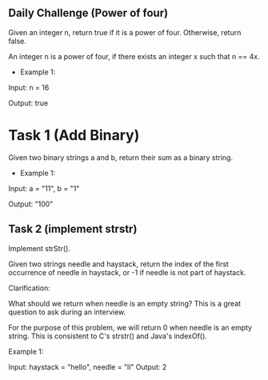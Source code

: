 ## Daily Challenge (Power of four)

Given an integer n, return true if it is a power of four. Otherwise, return false.

An integer n is a power of four, if there exists an integer x such that n == 4x.

* Example 1:

Input: n = 16

Output: true

# Task 1 (Add Binary)

Given two binary strings a and b, return their sum as a binary string.

* Example 1:

Input: a = "11", b = "1"

Output: "100"

## Task 2 (implement strstr)

Implement strStr().

Given two strings needle and haystack, return the index of the first occurrence of needle in haystack, or -1 if needle is not part of haystack.

Clarification:

What should we return when needle is an empty string? This is a great question to ask during an interview.

For the purpose of this problem, we will return 0 when needle is an empty string. This is consistent to C's strstr() and Java's indexOf().

 

Example 1:

Input: haystack = "hello", needle = "ll"
Output: 2